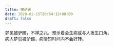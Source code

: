 ```yaml
---
title: 被驴踢
date: 2020-02-15T20:54:12+08:00
draft: false
---
```


梦见被驴踢，不祥之兆，预示着会生病或与人发生口角。<br>
病人梦见被驴踢，病情短时间内不会好转。<br>
